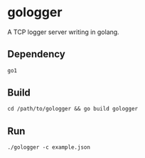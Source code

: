 # gologger


A TCP logger server writing in golang.


## Dependency

``` clojure
go1
```

## Build

``` clojure
cd /path/to/gologger && go build gologger
```

## Run

``` clojure
./gologger -c example.json
```
